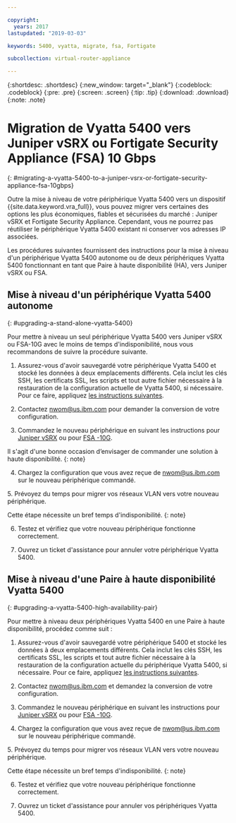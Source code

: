 ```yaml
---

copyright:
  years: 2017
lastupdated: "2019-03-03"

keywords: 5400, vyatta, migrate, fsa, Fortigate

subcollection: virtual-router-appliance

---
```


{:shortdesc: .shortdesc}
{:new_window: target="_blank"}
{:codeblock: .codeblock}
{:pre: .pre}
{:screen: .screen}
{:tip: .tip}
{:download: .download}
{:note: .note}

# Migration de Vyatta 5400 vers Juniper vSRX ou Fortigate Security Appliance (FSA) 10 Gbps 
{: #migrating-a-vyatta-5400-to-a-juniper-vsrx-or-fortigate-security-appliance-fsa-10gbps}

Outre la mise à niveau de votre périphérique Vyatta 5400 vers un dispositif {{site.data.keyword.vra_full}}, vous pouvez migrer vers certaines des options les plus économiques, fiables et sécurisées du marché : Juniper vSRX et Fortigate Security Appliance. Cependant, vous ne pourrez pas réutiliser le périphérique Vyatta 5400 existant ni conserver vos adresses IP associées. 

Les procédures suivantes fournissent des instructions pour la mise à niveau d'un périphérique Vyatta 5400 autonome ou de deux périphériques Vyatta 5400 fonctionnant en tant que Paire à haute disponibilité (HA), vers Juniper vSRX ou FSA. 

## Mise à niveau d'un périphérique Vyatta 5400 autonome 
{: #upgrading-a-stand-alone-vyatta-5400}

Pour mettre à niveau un seul périphérique Vyatta 5400 vers Juniper vSRX ou FSA-10G avec le moins de temps d'indisponibilité, nous vous recommandons de suivre la procédure suivante. 

1. Assurez-vous d'avoir sauvegardé votre périphérique Vyatta 5400 et stocké les données à deux emplacements différents. Cela inclut les clés SSH, les certificats SSL, les scripts et tout autre fichier nécessaire à la restauration de la configuration actuelle de Vyatta 5400, si nécessaire. Pour ce faire, appliquez [les instructions suivantes](/docs/infrastructure/virtual-router-appliance?topic=virtual-router-appliance-backing-up-a-configuration).

2. Contactez nwom@us.ibm.com pour demander la conversion de votre configuration.

3. Commandez le nouveau périphérique en suivant les instructions pour [Juniper vSRX](/docs/infrastructure/vsrx?topic=vsrx-getting-started-with-ibm-cloud-juniper-vsrx-gateway#steps-for-ordering) ou pour [FSA -10G](/docs/infrastructure/fortigate-10g?topic=fortigate-10g-getting-started-with-fortigate-security-appliance-10gbps#ordering-the-fsa-10gbps). 

  Il s'agit d'une bonne occasion d’envisager de commander une solution à haute disponibilité. {: note}

4. Chargez la configuration que vous avez reçue de nwom@us.ibm.com sur le nouveau périphérique commandé.

5. Prévoyez du temps pour migrer vos réseaux VLAN vers votre nouveau périphérique.

  Cette étape nécessite un bref temps d'indisponibilité.
  {: note}

6. Testez et vérifiez que votre nouveau périphérique fonctionne correctement. 

7. Ouvrez un ticket d'assistance pour annuler votre périphérique Vyatta 5400. 

## Mise à niveau d'une Paire à haute disponibilité Vyatta 5400 
{: #upgrading-a-vyatta-5400-high-availability-pair}

Pour mettre à niveau deux périphériques Vyatta 5400 en une Paire à haute disponibilité, procédez comme suit : 

1. Assurez-vous d'avoir sauvegardé votre périphérique 5400 et stocké les données à deux emplacements différents. Cela inclut les clés SSH, les certificats SSL, les scripts et tout autre fichier nécessaire à la restauration de la configuration actuelle du périphérique Vyatta 5400, si nécessaire. Pour ce faire, appliquez [les instructions suivantes](/docs/infrastructure/virtual-router-appliance?topic=virtual-router-appliance-backing-up-a-configuration).

2. Contactez nwom@us.ibm.com et demandez la conversion de votre configuration.

3. Commandez le nouveau périphérique en suivant les instructions pour [Juniper vSRX](/docs/infrastructure/vsrx?topic=vsrx-getting-started-with-ibm-cloud-juniper-vsrx-gateway#steps-for-ordering) ou pour [FSA -10G](/docs/infrastructure/fortigate-10g?topic=fortigate-10g-getting-started-with-fortigate-security-appliance-10gbps#ordering-the-fsa-10gbps). 

4. Chargez la configuration que vous avez reçue de nwom@us.ibm.com sur le nouveau périphérique commandé.

5. Prévoyez du temps pour migrer vos réseaux VLAN vers votre nouveau périphérique.

  Cette étape nécessite un bref temps d'indisponibilité.
  {: note}

6. Testez et vérifiez que votre nouveau périphérique fonctionne correctement. 

7. Ouvrez un ticket d'assistance pour annuler vos périphériques Vyatta 5400. 
